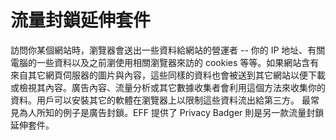 [Title]: # (流量封鎖的瀏覧器延伸外掛)
[Difficulty]: # (初學者)
[Order]: # (123)

# 流量封鎖延伸套件

訪問你某個網站時，瀏覽器會送出一些資料給網站的營運者 --  你的 IP 地址、有關電腦的一些資料以及之前瀏使用相關瀏覽器來訪的 cookies 等等。如果網站含有來自其它網頁伺服器的圖片與內容，這些同樣的資料也會被送到其它網站以便下載或檢視其內容。廣告內容、流量分析或其它數據收集者會利用這個方法來收集你的資料。用戶可以安裝其它的軟體在瀏覽器上以限制這些資料流出給第三方。 最常見為人所知的例子是廣告封鎖。EFF 提供了 Privacy Badger 則是另一款流量封鎖延伸套件。